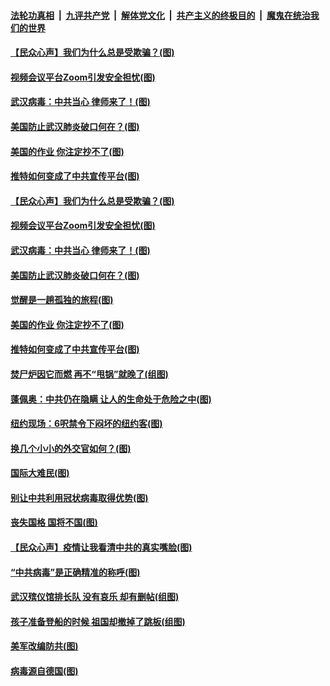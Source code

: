 ####  [法轮功真相](../../../../basic/blob/master/README.md?t=03310032) &nbsp;|&nbsp; [九评共产党](../../../../9ping.md/blob/master/README.md?t=03310032) &nbsp;|&nbsp; [解体党文化](../../../../jtdwh.md/blob/master/README.md?t=03310032)  &nbsp;|&nbsp; [共产主义的终极目的](../../../../gczydzjmd.md/blob/master/README.md?t=03310032) &nbsp;|&nbsp; [魔鬼在统治我们的世界](../../../../mgztzwmdsj.md/blob/master/README.md?t=03310032) 

#### [【民众心声】我们为什么总是受欺骗？(图)](../pages/p4/927790.md?t=03310032) 

#### [视频会议平台Zoom引发安全担忧(图)](../pages/p4/927970.md?t=03310032) 

#### [武汉病毒：中共当心 律师来了！(图)](../pages/p4/927981.md?t=03310032) 

#### [美国防止武汉肺炎破口何在？(图)](../pages/p4/927976.md?t=03310032) 

#### [美国的作业 你注定抄不了(图)](../pages/p4/927979.md?t=03310032) 

#### [推特如何变成了中共宣传平台(图)](../pages/p4/927973.md?t=03310032) 

#### [【民众心声】我们为什么总是受欺骗？(图)](../pages/p4/927790.md?t=03310032) 

#### [视频会议平台Zoom引发安全担忧(图)](../pages/p4/927970.md?t=03310032) 

#### [武汉病毒：中共当心 律师来了！(图)](../pages/p4/927981.md?t=03310032) 

#### [美国防止武汉肺炎破口何在？(图)](../pages/p4/927976.md?t=03310032) 

#### [觉醒是一趟孤独的旅程(图)](../pages/p4/927965.md?t=03310032) 

#### [美国的作业 你注定抄不了(图)](../pages/p4/927979.md?t=03310032) 

#### [推特如何变成了中共宣传平台(图)](../pages/p4/927973.md?t=03310032) 

#### [焚尸炉因它而燃 再不“甩锅”就晚了(组图)](../pages/p4/927898.md?t=03310032) 

#### [蓬佩奥：中共仍在隐瞒 让人的生命处于危险之中(图)](../pages/p4/927765.md?t=03310032) 

#### [纽约现场：6呎禁令下闷坏的纽约客(图)](../pages/p4/927888.md?t=03310032) 

#### [换几个小小的外交官如何？(图)](../pages/p4/927868.md?t=03310032) 

#### [国际大难民(图)](../pages/p4/927848.md?t=03310032) 

#### [别让中共利用冠状病毒取得优势(图)](../pages/p4/927796.md?t=03310032) 

#### [丧失国格 国将不国(图)](../pages/p4/927857.md?t=03310032) 

#### [【民众心声】疫情让我看清中共的真实嘴脸(图)](../pages/p4/926952.md?t=03310032) 

#### [“中共病毒”是正确精准的称呼(图)](../pages/p4/927839.md?t=03310032) 

#### [武汉殡仪馆排长队 没有哀乐 却有删帖(组图)](../pages/p4/927754.md?t=03310032) 

#### [孩子准备登船的时候 祖国却撤掉了跳板(组图)](../pages/p4/927755.md?t=03310032) 

#### [美军改编防共(图)](../pages/p4/927636.md?t=03310032) 

#### [病毒源自德国(图)](../pages/p4/927749.md?t=03310032) 


